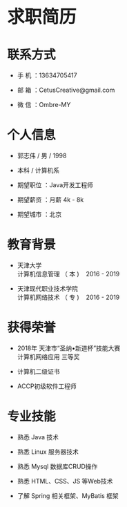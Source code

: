 <p style="font-size:40px"> <b> 求职简历 </b> </p>

# 联系方式
* <p> 手 机 ：13634705417 </p>
* <p> 邮 箱 ：CetusCreative@gmail.com </p>
* <p> 微 信 ：Ombre-MY </p>

# 个人信息
* <p> 郭志伟 / 男 / 1998 </p>
* <p> 本科 / 计算机系 </p>
* <p> 期望职位 ：Java开发工程师 </p>
* <p> 期望薪资 ：月薪 4k - 8k </p>
* <p> 期望城市 ：北京 </p>

# 教育背景
* <p> 天津大学 <br/> 
      计算机信息管理&nbsp;（ 本 ) 
      &nbsp;&nbsp; 
      2016 - 2019 <br/> </p>
      
* <p> 天津现代职业技术学院 <br/> 
      计算机网络技术&nbsp;（ 专 ) 
      &nbsp;&nbsp; 
      2016 - 2019 </p>

# 获得荣誉
* <p> 2018年 天津市“圣纳•新道杯”技能大赛 <br/>
    计算机网络应用 三等奖 </p>
* <p> 计算机二级证书 </p>
* <p> ACCP初级软件工程师 </p>

# 专业技能
* <p> 熟悉 Java 技术 </p>
* <p> 熟悉 Linux 服务器技术 </p>
* <p> 熟悉 Mysql 数据库CRUD操作 </p>
* <p> 熟悉 HTML、CSS、JS 等Web技术 </p>
* <p> 了解 Spring 相关框架、MyBatis 框架 </p>
